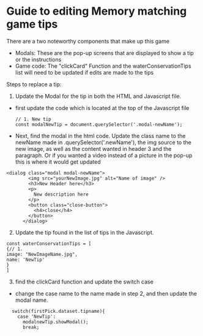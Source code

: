 <h1>Guide to editing Memory matching game tips</h2>

There are a two noteworthy components that make up this game

- Modals: These are the pop-up screens that are displayed to show a tip or the instructions
- Game code: The "clickCard" Function and the waterConservationTips list will need to be updated
  if edits are made to the tips

Steps to replace a tip:

1. Update the Modal for the tip in both the HTML and Javascript file.

- first update the code which is located at the top of the Javascript file

  ```
  // 1. New tip
  const modalNewTip = document.querySelector('.modal-newName');
  ```

- Next, find the modal in the html code.
  Update the class name to the newName made in .querySelector('.newName'), the img source to the new image,
  as well as the content wanted in header 3 and the paragraph. Or if you wanted a video instead of a picture
  in the pop-up this is where it would get updated

```
<dialog class="modal modal-newName">
        <img src="yourNewImage.jpg" alt="Name of image" />
        <h3>New Header here</h3>
        <p>
          New description here
        </p>
        <button class="close-button">
          <h4>close</h4>
        </button>
      </dialog>
```

2. Update the tip found in the list of tips in the Javascript.

```
const waterConservationTips = [
{// 1.
image: "NewImageName.jpg",
name: 'NewTip'
}
]
```

3. find the clickCard function and update the switch case

- change the case name to the name made in step 2, and then update the modal name.

```
  switch(firstPick.dataset.tipname){
    case 'NewTip':
      modalnewTip.showModal();
      break;
```
